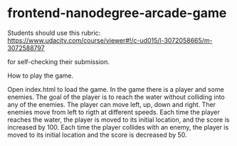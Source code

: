 frontend-nanodegree-arcade-game
===============================

Students should use this rubric: https://www.udacity.com/course/viewer#!/c-ud015/l-3072058665/m-3072588797

for self-checking their submission.

How to play the game.

Open index.html to load the game. 
In the game there is a player and some enemies. The goal of the player is to reach the water without colliding into any of the enemies. The player can move left, up, down and right. Ther enemies move from left to rigth at different speeds. Each time the player reaches the water, the player is moved to its initial location, and the score is increased by 100. Each time the player collides with an enemy, the player is moved to its initial location and the score is decreased by 50. 
